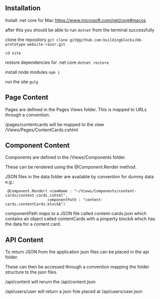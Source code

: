 ## Installation

Install .net core for Mac
https://www.microsoft.com/net/core#macos

after this you should be able to run
`dotnet`
from the terminal successfully

clone the repository
`git clone git@github.com:buildingblocks/bb-prototype-website-razor.git`

`cd site`

restore dependencies for .net core
`dotnet restore`

install node modules
`npm i`

run the site
`gulp`

## Page Content

Pages are defined in the Pages Views folder. This is mapped to URLs through a convention.

/pages/contentcards will be mapped to the view /Views/Pages/ContentCards.cshtml

## Component Content

Components are defined in the /Views/Components folder.

These can be rendered using the @Component.Render method. 

JSON files in the data folder are available by convention for dummy data e.g.:

     @Component.Render( viewName : "~/Views/Components/content-cards/content-cards.cshtml", 
                       componentPath : "content-cards.contentCards.blockA")
											 
componentPath maps to a JSON file called content-cards.json which contains an object called contentCards with a property blockA which has the data for a content card.

## API Content

To return JSON from the application json files can be placed in the api folder.

These can then be accessed through a convention mapping the folder structure to the json files.

/api/content will rerurn the /api/content.json

/api/users/user will return a json fole placed at /api/users/user.json



